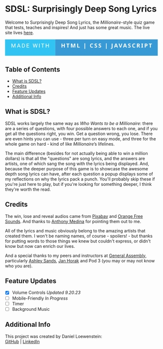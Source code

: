 # SDSL: Surprisingly Deep Song Lyrics

Welcome to Surprisingly Deep Song Lyrics, the _Millionaire_-style quiz game that tests, teaches and inspires! And just has some great music. The live site lives [here](https://sdsl.surge.sh/).

![techstack](./images/Made%20With-HTML%20_%20CSS%20_%20Javascript-.svg)

## Table of Contents

- [What is SDSL?](#what-is-sdsl)
- [Credits](#credits)
- [Feature Updates](#feature-updates)
- [Additional Info](#additional-info)

## What is SDSL?

SDSL works largely the same way as _Who Wants to be a Millionaire_: there are a series of questions, with four possible answers to each one, and if you get all the questions right, you win. Get a question wrong, you lose. There are even hints you can use - three per turn on easy mode, and three for the whole game on hard - kind of like _Millionaire_’s lifelines.

The main difference (besides for not actually being able to win a million dollars) is that all the "questions" are song lyrics, and the answers are artists, one of which sang the song with the lyrics being displayed. And, because the deeper purpose of this game is to showcase the awesome depth song lyrics can have, after each question a popup displays some of my reflections on why the lyrics pack a punch. You'll probably skip these if you're just here to play, but if you're looking for something deeper, I think they're worth the read.

## Credits

The win, lose and reveal audios came from [Pixabay](https://pixabay.com/sound-effects/) and [Orange Free Sounds](https://orangefreesounds.com/). And thanks to [Anthony Medina](https://www.linkedin.com/in/anthonyjmedina/) for pointing them out to me.

All of the lyrics and music obviously belong to the amazing artists that created them. I won't be naming names, of course - spoilers! - but thanks for putting words to those things we knew but couldn't express, or didn't know but now can enrich our lives.

And a special thanks to my peers and instructors at [General Assembly](https://generalassemb.ly/education/software-engineering-immersive/new-york-city), particularly [Ashley Sands](https://www.linkedin.com/in/ashley-sands/), [Jan Horak](https://www.linkedin.com/in/jan-horak/) and Pod 3 (you may or may not know who you are).

## Feature Updates

- [x] Volume Controls _Updated 9.20.23_
- [ ] Mobile-Friendly _In Progress_
- [ ] Timer
- [ ] Background Music

## Additional Info

This project was created by Daniel Loewenstein:
<br>
[GitHub](https://github.com/loewenst) | [LinkedIn](https://www.linkedin.com/in/daniel-loewenstein-849a67213/)
